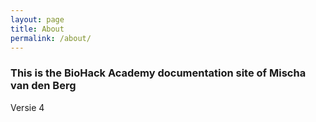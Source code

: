 ```yaml
---
layout: page
title: About
permalink: /about/
---
```


### This is the BioHack Academy documentation site of Mischa van den Berg

Versie 4
